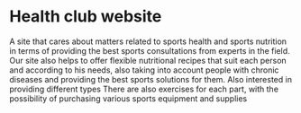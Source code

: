 # Health club website
A site that cares about matters related to sports health and sports nutrition in terms of providing the best sports consultations from experts in the field. Our site also helps to offer flexible nutritional recipes that suit each person and according to his needs, also taking into account people with chronic diseases and providing the best sports solutions for them.  Also interested in providing different types  There are also exercises for each part, with the possibility of purchasing various sports equipment and supplies    
